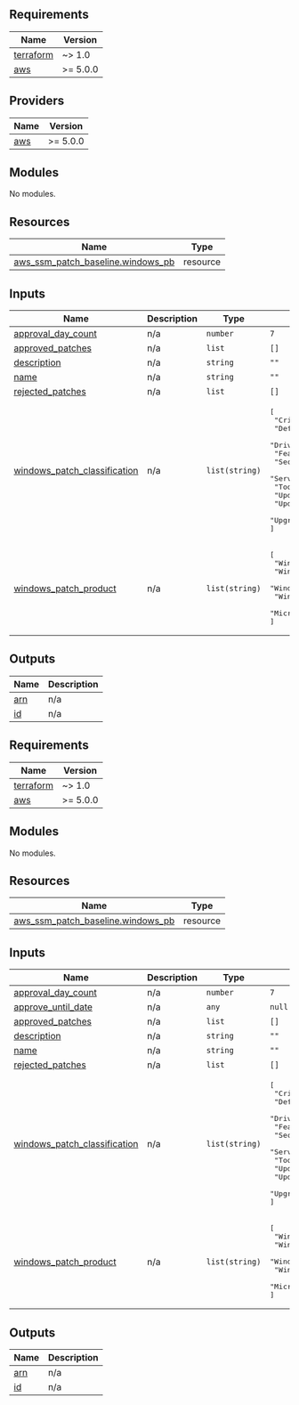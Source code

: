 ## Requirements

| Name | Version |
|------|---------|
| <a name="requirement_terraform"></a> [terraform](#requirement\_terraform) | ~> 1.0 |
| <a name="requirement_aws"></a> [aws](#requirement\_aws) | >= 5.0.0 |

## Providers

| Name | Version |
|------|---------|
| <a name="provider_aws"></a> [aws](#provider\_aws) | >= 5.0.0 |

## Modules

No modules.

## Resources

| Name | Type |
|------|------|
| [aws_ssm_patch_baseline.windows_pb](https://registry.terraform.io/providers/hashicorp/aws/latest/docs/resources/ssm_patch_baseline) | resource |

## Inputs

| Name | Description | Type | Default | Required |
|------|-------------|------|---------|:--------:|
| <a name="input_approval_day_count"></a> [approval\_day\_count](#input\_approval\_day\_count) | n/a | `number` | `7` | no |
| <a name="input_approved_patches"></a> [approved\_patches](#input\_approved\_patches) | n/a | `list` | `[]` | no |
| <a name="input_description"></a> [description](#input\_description) | n/a | `string` | `""` | no |
| <a name="input_name"></a> [name](#input\_name) | n/a | `string` | `""` | no |
| <a name="input_rejected_patches"></a> [rejected\_patches](#input\_rejected\_patches) | n/a | `list` | `[]` | no |
| <a name="input_windows_patch_classification"></a> [windows\_patch\_classification](#input\_windows\_patch\_classification) | n/a | `list(string)` | <pre>[<br>  "CriticalUpdates",<br>  "DefinitionUpdates",<br>  "Drivers",<br>  "FeaturePacks",<br>  "SecurityUpdates",<br>  "ServicePacks",<br>  "Tools",<br>  "UpdateRollups",<br>  "Updates",<br>  "Upgrades"<br>]</pre> | no |
| <a name="input_windows_patch_product"></a> [windows\_patch\_product](#input\_windows\_patch\_product) | n/a | `list(string)` | <pre>[<br>  "WindowsServer2012R2",<br>  "WindowsServer2016",<br>  "WindowsServer2019",<br>  "WindowsServer2022",<br>  "MicrosoftDefenderAntivirus"<br>]</pre> | no |

## Outputs

| Name | Description |
|------|-------------|
| <a name="output_arn"></a> [arn](#output\_arn) | n/a |
| <a name="output_id"></a> [id](#output\_id) | n/a |

<!-- BEGIN_TF_DOCS -->
## Requirements

| Name | Version |
|------|---------|
| <a name="requirement_terraform"></a> [terraform](#requirement\_terraform) | ~> 1.0 |
| <a name="requirement_aws"></a> [aws](#requirement\_aws) | >= 5.0.0 |

## Modules

No modules.

## Resources

| Name | Type |
|------|------|
| [aws_ssm_patch_baseline.windows_pb](https://registry.terraform.io/providers/hashicorp/aws/latest/docs/resources/ssm_patch_baseline) | resource |

## Inputs

| Name | Description | Type | Default | Required |
|------|-------------|------|---------|:--------:|
| <a name="input_approval_day_count"></a> [approval\_day\_count](#input\_approval\_day\_count) | n/a | `number` | `7` | no |
| <a name="input_approve_until_date"></a> [approve\_until\_date](#input\_approve\_until\_date) | n/a | `any` | `null` | no |
| <a name="input_approved_patches"></a> [approved\_patches](#input\_approved\_patches) | n/a | `list` | `[]` | no |
| <a name="input_description"></a> [description](#input\_description) | n/a | `string` | `""` | no |
| <a name="input_name"></a> [name](#input\_name) | n/a | `string` | `""` | no |
| <a name="input_rejected_patches"></a> [rejected\_patches](#input\_rejected\_patches) | n/a | `list` | `[]` | no |
| <a name="input_windows_patch_classification"></a> [windows\_patch\_classification](#input\_windows\_patch\_classification) | n/a | `list(string)` | <pre>[<br>  "CriticalUpdates",<br>  "DefinitionUpdates",<br>  "Drivers",<br>  "FeaturePacks",<br>  "SecurityUpdates",<br>  "ServicePacks",<br>  "Tools",<br>  "UpdateRollups",<br>  "Updates",<br>  "Upgrades"<br>]</pre> | no |
| <a name="input_windows_patch_product"></a> [windows\_patch\_product](#input\_windows\_patch\_product) | n/a | `list(string)` | <pre>[<br>  "WindowsServer2012R2",<br>  "WindowsServer2016",<br>  "WindowsServer2019",<br>  "WindowsServer2022",<br>  "MicrosoftDefenderAntivirus"<br>]</pre> | no |

## Outputs

| Name | Description |
|------|-------------|
| <a name="output_arn"></a> [arn](#output\_arn) | n/a |
| <a name="output_id"></a> [id](#output\_id) | n/a |
<!-- END_TF_DOCS -->